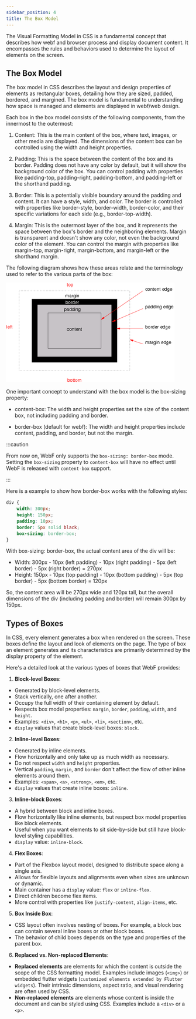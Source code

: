 ```yaml
---
sidebar_position: 4
title: The Box Model
---
```


The Visual Formatting Model in CSS is a fundamental concept that describes how webf and browser process and
display document content. It encompasses the rules and behaviors used to determine the layout of elements on the screen.

## The Box Model

The box model in CSS describes the layout and design properties of elements as rectangular boxes, detailing how they are
sized, padded, bordered, and margined. The box model is fundamental to understanding how space is
managed and elements are displayed in webf/web design.

Each box in the box model consists of the following components, from the innermost to the outermost:

1. Content: This is the main content of the box, where text, images, or other media are displayed. The dimensions of the
   content box can be controlled using the width and height properties.

2. Padding: This is the space between the content of the box and its border. Padding does not have any color by default,
   but it will show the background color of the box. You can control padding with properties like padding-top,
   padding-right, padding-bottom, and padding-left or the shorthand padding.

3. Border: This is a potentially visible boundary around the padding and content. It can have a style, width, and color.
   The border is controlled with properties like border-style, border-width, border-color, and their specific variations
   for each side (e.g., border-top-width).

4. Margin: This is the outermost layer of the box, and it represents the space between the box's border and the
   neighboring
   elements. Margin is transparent and doesn't show any color, not even the background color of the element. You can
   control the margin with properties like margin-top, margin-right, margin-bottom, and margin-left or the shorthand
   margin.

The following diagram shows how these areas relate and the terminology used to refer to the various parts of the box:

![img](./imgs/box_model.png)

One important concept to understand with the box model is the box-sizing property:

+ content-box: The width and height properties set the size of the content box, not including padding and
  border.

+ border-box (default for webf): The width and height properties include content, padding, and border, but not the
  margin.

:::caution

From now on, WebF only supports the `box-sizing: border-box` mode. Setting the `box-sizing` property to `content-box`
will have no effect until WebF is released with `content-box` support.

:::

Here is a example to show how border-box works with the following styles:

```css
div {
    width: 300px;
    height: 150px;
    padding: 10px;
    border: 5px solid black;
    box-sizing: border-box;
}
```

With box-sizing: border-box, the actual content area of the div will be:

+ Width: 300px - 10px (left padding) - 10px (right padding) - 5px (left border) - 5px (right border) = 270px
+ Height: 150px - 10px (top padding) - 10px (bottom padding) - 5px (top border) - 5px (bottom border) = 120px

So, the content area will be 270px wide and 120px tall, but the overall dimensions of the div (including padding and
border) will remain 300px by 150px.

## Types of Boxes

In CSS, every element generates a box when rendered on the screen. These boxes define the layout and look of elements on
the page. The type of box an element generates and its characteristics are primarily determined by the display property
of the element.

Here's a detailed look at the various types of boxes that WebF provides:

1. **Block-level Boxes**:

* Generated by block-level elements.
* Stack vertically, one after another.
* Occupy the full width of their containing element by default.
* Respects box model properties: `margin`, `border`, `padding`, `width`, and `height`.
* Examples: `<div>`, `<h1>`, `<p>`, `<ul>`, `<li>`, `<section>`, etc.
* `display` values that create block-level boxes: `block`.

2. **Inline-level Boxes**:

* Generated by inline elements.
* Flow horizontally and only take up as much width as necessary.
* Do not respect `width` and `height` properties.
* Vertical `padding`, `margin`, and `border` don't affect the flow of other inline elements around them.
* Examples: `<span>`, `<a>`, `<strong>`, `<em>`, etc.
* `display` values that create inline boxes: `inline`.

3. **Inline-block Boxes**:

* A hybrid between block and inline boxes.
* Flow horizontally like inline elements, but respect box model properties like block elements.
* Useful when you want elements to sit side-by-side but still have block-level styling capabilities.
* `display` value: `inline-block`.

4. **Flex Boxes**:

* Part of the Flexbox layout model, designed to distribute space along a single axis.
* Allows for flexible layouts and alignments even when sizes are unknown or dynamic.
* Main container has a `display` value: `flex` or `inline-flex`.
* Direct children become flex items.
* More control with properties like `justify-content`, `align-items`, etc.

5. **Box Inside Box**:

* CSS layout often involves nesting of boxes. For example, a block box can contain several inline boxes or other
  block boxes.
* The behavior of child boxes depends on the type and properties of the parent box.

6. **Replaced vs. Non-replaced Elements**:

* **Replaced elements** are elements for which the content is outside the scope of the CSS formatting model. Examples
  include images (`<img>`) or embedded flutter widgets (`customized elements extended by Flutter widgets`). Their
  intrinsic dimensions, aspect ratio, and visual rendering are often used by CSS.
* **Non-replaced elements** are elements whose content is inside the document and can be styled using CSS. Examples
  include a `<div>` or a `<p>`.
